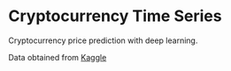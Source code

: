 # Cryptocurrency Time Series
Cryptocurrency price prediction with deep learning.

Data obtained from [Kaggle](https://www.kaggle.com/sudalairajkumar/cryptocurrencypricehistory/data)
